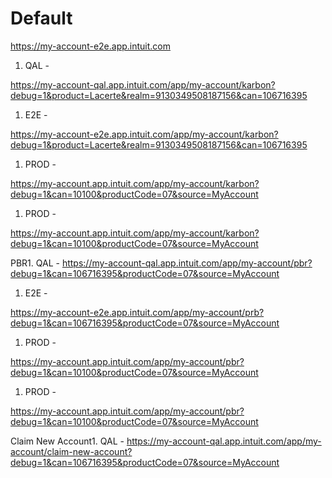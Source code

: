 
# Default 
https://my-account-e2e.app.intuit.com

1. QAL -

https://my-account-qal.app.intuit.com/app/my-account/karbon?debug=1&product=Lacerte&realm=9130349508187156&can=106716395

1. E2E -

https://my-account-e2e.app.intuit.com/app/my-account/karbon?debug=1&product=Lacerte&realm=9130349508187156&can=106716395
1) PROD -

https://my-account.app.intuit.com/app/my-account/karbon?debug=1&can=10100&productCode=07&source=MyAccount

1) PROD -

https://my-account.app.intuit.com/app/my-account/karbon?debug=1&can=10100&productCode=07&source=MyAccount

PBR1. QAL -
https://my-account-qal.app.intuit.com/app/my-account/pbr?debug=1&can=106716395&productCode=07&source=MyAccount

1. E2E -

https://my-account-e2e.app.intuit.com/app/my-account/prb?debug=1&can=106716395&productCode=07&source=MyAccount

1. PROD -

https://my-account.app.intuit.com/app/my-account/pbr?debug=1&can=10100&productCode=07&source=MyAccount

1. PROD -

https://my-account.app.intuit.com/app/my-account/pbr?debug=1&can=10100&productCode=07&source=MyAccount

Claim New Account1. QAL -
https://my-account-qal.app.intuit.com/app/my-account/claim-new-account?debug=1&can=106716395&productCode=07&source=MyAccount
